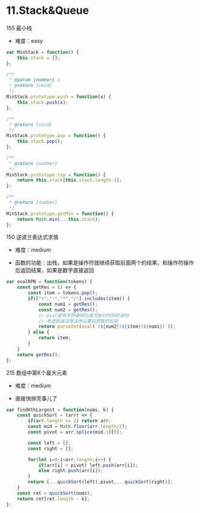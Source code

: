 <!--
 * @LastEditors: panda_liu
 * @LastEditTime: 2020-08-11 20:48:16
 * @FilePath: \yunniubaoc:\Users\23163\Desktop\web\leetcode\11.Stack&Queue.md
 * @Description: add some description
-->
# 11.Stack&Queue

155 最小栈

- 难度：easy

``` js
var MinStack = function() {
    this.stack = [];
};

/** 
 * @param {number} x
 * @return {void}
 */
MinStack.prototype.push = function(x) {
    this.stack.push(x);
};

/**
 * @return {void}
 */
MinStack.prototype.pop = function() {
    this.stack.pop();
};

/**
 * @return {number}
 */
MinStack.prototype.top = function() {
    return this.stack[this.stack.length-1];
};

/**
 * @return {number}
 */
MinStack.prototype.getMin = function() {
    return Math.min(...this.stack);
};
```

150 逆波兰表达式求值

- 难度：medium

- 函数的功能：出栈，如果是操作符就继续获取前面两个的结果，和操作符操作后返回结果，如果是数字直接返回

``` js
var evalRPN = function(tokens) {
    const getRes = () => {
        const item = tokens.pop();
        if(["+","-","*","/"].includes(item)) {
            const num1 = getRes();
            const num2 = getRes();
            // eval是将字符串转化成可执行代码的语句
            // 考虑到减法除法所以要后获取的在前
            return parseInt(eval(`(${num2})${item}(${num1})`));
        } else {
            return item;
        }
    }
    return getRes();
};
```

215 数组中第K个最大元素

- 难度：medium

- 直接快排完事儿了

``` js
var findKthLargest = function(nums, k) {
    const quickSort = (arr) => {
        if(arr.length <= 1) return arr;
        const mid = Math.floor(arr.length/2);
        const pivot = arr.splice(mid,1)[0];

        const left = [];
        const right = [];

        for(let i=0;i<arr.length;i++) {
            if(arr[i] < pivot) left.push(arr[i]);
            else right.push(arr[i]);
        }
        return [...quickSort(left),pivot,...quickSort(right)];
    }
    const ret = quickSort(nums);
    return ret[ret.length - k];
};
```